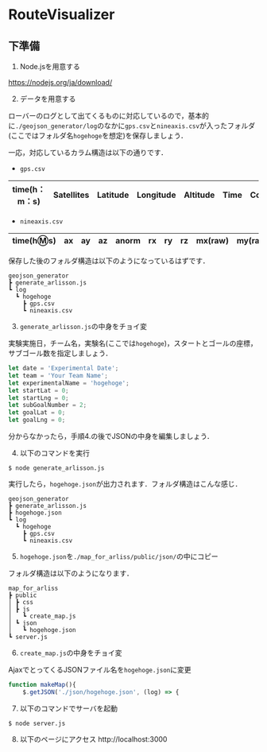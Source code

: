 # RouteVisualizer
## 下準備
1. Node.jsを用意する

https://nodejs.org/ja/download/

2. データを用意する

ローバーのログとして出てくるものに対応しているので，基本的に`./geojson_generator/log`のなかに`gps.csv`と`nineaxis.csv`が入ったフォルダ(ここではフォルダ名`hogehoge`を想定)を保存しましょう．

一応，対応しているカラム構造は以下の通りです．
+ `gps.csv`

|time(h：m：s)|Satellites|Latitude|Longitude|Altitude|Time|Course|Speed|
|----|----|----|----|----|----|----|----|

+ `nineaxis.csv`

|time(h:m:s)|ax|ay|az|anorm|rx|ry|rz|mx(raw)|my(raw)|mz(raw)|mx(calib)|my(calib)|mz(calib)|mx(calib&flt)|my(calib&flt)|mz(calib&flt)|azimuth(calib)|azimuth(calib&flt)|
|----|----|----|----|----|----|----|----|----|----|----|----|----|----|----|----|----|----|----|

保存した後のフォルダ構造は以下のようになっているはずです．
```
geojson_generator
┣ generate_arlisson.js
┗ log
  ┗ hogehoge
    ┣ gps.csv
    ┗ nineaxis.csv
```

3. `generate_arlisson.js`の中身をチョイ変

実験実施日，チーム名，実験名(ここでは`hogehoge`)，スタートとゴールの座標，サブゴール数を指定しましょう．
```js
let date = 'Experimental Date';
let team = 'Your Team Name';
let experimentalName = 'hogehoge';
let startLat = 0;
let startLng = 0;
let subGoalNumber = 2;
let goalLat = 0;
let goalLng = 0;
```

分からなかったら，手順4.の後でJSONの中身を編集しましょう．

4. 以下のコマンドを実行

```
$ node generate_arlisson.js
```

実行したら，`hogehoge.json`が出力されます．フォルダ構造はこんな感じ．

```
geojson_generator
┣ generate_arlisson.js
┣ hogehoge.json
┗ log
  ┗ hogehoge
    ┣ gps.csv
    ┗ nineaxis.csv
```

5. `hogehoge.json`を`./map_for_arliss/public/json/`の中にコピー

フォルダ構造は以下のようになります．

```
map_for_arliss
┣ public
│ ┣ css
│ ┣ js
│   ┗ create_map.js
│ ┗ json
│   ┗ hogehoge.json
┗ server.js
```

6. `create_map.js`の中身をチョイ変

AjaxでとってくるJSONファイル名を`hogehoge.json`に変更

```js
function makeMap(){
    $.getJSON('./json/hogehoge.json', (log) => {
```

7. 以下のコマンドでサーバを起動

```
$ node server.js
```

8. 以下のページにアクセス
http://localhost:3000
